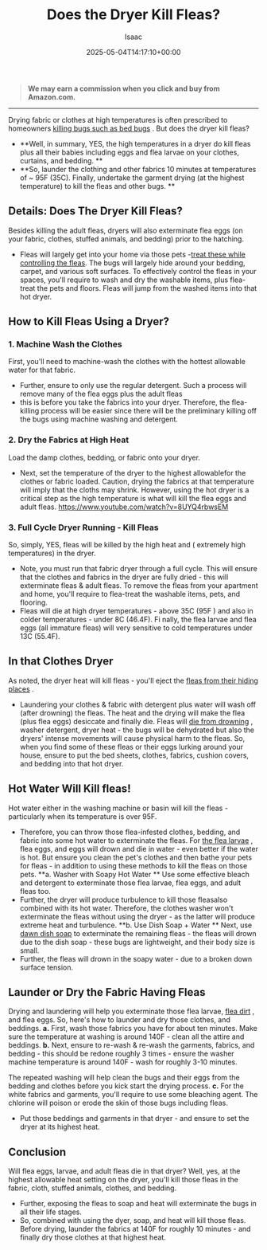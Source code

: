 ﻿---
author: Isaac
layout: post
title: Does the Dryer Kill Fleas?
date: '2025-05-04T14:17:10+00:00'
categories:
- Fleas
- Guide
tags: []
slug: /does-the-dryer-kill-fleas/
lastmod: 2025-05-07T12:21:26+03:00
---
> **We may earn a commission when you click and buy from Amazon.com.**
>

---
Drying fabric or clothes at high temperatures is often prescribed to homeowners
[killing bugs such as bed bugs](https://pestpolicy.com/what-temperature-kills-bed-bugs/)
. But does the dryer kill fleas?
- **Well, in summary, YES, the high temperatures in a dryer do kill fleas plus all their babies including eggs and flea larvae on your clothes, curtains, and bedding. **
- **So, launder the clothing and other fabrics 10 minutes at temperatures of ~ 95F (35C). Finally, undertake the garment drying (at the highest temperature) to kill the fleas and other bugs. **
## Details: Does The Dryer Kill Fleas?
Besides killing the adult fleas,
dryers will also exterminate flea eggs (on your fabric, clothes, stuffed animals, and bedding) prior to the hatching.
- Fleas will largely get into your home via those pets -[treat these while controlling the fleas](https://pestpolicy.com/best-flea-treatment-for-cats/). The bugs will largely hide around your bedding, carpet, and various soft surfaces.
To effectively control the fleas in your spaces, you'll require to wash and dry the washable items, plus flea-treat the pets and floors. Fleas will jump from the washed items into that hot dryer.
## How to Kill Fleas Using a Dryer?
### 1. Machine Wash the Clothes
First, you'll need to machine-wash the clothes with the hottest allowable water for that fabric.
- Further, ensure to only use the regular detergent.
Such a process will remove many of the flea eggs plus the adult fleas
- this is before you take the fabrics into your dryer. Therefore, the flea-killing process will be easier since there will be the preliminary killing off the bugs using machine washing and detergent.
### 2. Dry the Fabrics at High Heat
Load the damp clothes, bedding, or fabric onto your
dryer.
- Next, set the temperature of the dryer to the highest allowablefor the clothes or fabric loaded.
Caution, drying the fabrics at that temperature will imply that the cloths may shrink.
However, using the hot dryer is a critical step as the high temperature is what will kill the flea eggs and adult fleas.
https://www.youtube.com/watch?v=8UYQ4rbwsEM
### 3. Full Cycle Dryer Running - Kill Fleas
So, simply, YES, fleas will be killed by the high heat and ( extremely high temperatures) in the dryer.
- Note, you must run that fabric dryer through a full cycle.
This will ensure that the clothes and fabrics in the dryer are fully dried - this will exterminate fleas & adult fleas.
To remove the fleas from your apartment and home, you'll require to flea-treat the washable items, pets, and flooring.
- Fleas will die at high dryer temperatures - above 35C (95F ) and also in colder temperatures - under 8C (46.4F).
Fi
nally, the flea larvae and flea eggs (all immature fleas) will very sensitive to cold temperatures under 13C (55.4F).
## In that Clothes Dryer
As noted, the dryer heat will kill fleas - you'll eject the
[fleas from their hiding places](https://pestpolicy.com/where-do-fleas-come-from/)
.
- Laundering your clothes & fabric with detergent plus water will wash off (after drowning) the fleas.
The heat and the drying will make the flea (plus flea eggs) desiccate and finally die.
Fleas will
[die from drowning](https://pestpolicy.com/do-fleas-drown-in-water/)
, washer detergent, dryer heat - the bugs will be dehydrated but also the dryers' intense movements will cause physical harm to the fleas.
So, when you find some of these fleas or their eggs lurking around your house, ensure to put the bed sheets, clothes, fabrics, cushion covers, and bedding into that hot dryer.
## **Hot Water Will Kill fleas**!
Hot water either in the washing machine or basin will kill the fleas - particularly when its temperature is over 95F.
- Therefore, you can throw those flea-infested clothes, bedding, and fabric into some hot water to exterminate the fleas.
For
[the flea larvae](https://pestpolicy.com/what-do-flea-larvae-look-like/)
, flea eggs, and eggs will drown and die in water - even better if the water is hot.
But ensure you clean the pet's clothes and then bathe your pets for fleas - in addition to using these methods to kill the fleas on those pets.
**a. Washer with Soapy Hot Water **
Use some effective bleach and detergent to exterminate those flea larvae, flea eggs, and adult fleas too.
- Further, the dryer will produce turbulence to kill those fleasalso combined with its hot water.
Therefore, the clothes washer won't exterminate the fleas without using the dryer - as the latter will produce extreme heat and turbulence.
**b. Use Dish Soap + Water **
Next, use
[dawn dish soap](https://pestpolicy.com/dawn-dish-soap-for-fleas/)
to exterminate the remaining fleas - the fleas will drown due to the dish soap - these bugs are lightweight, and their body size is small.
- Further, the fleas will drown in the soapy water - due to a broken down surface tension.
## Launder or Dry the Fabric Having Fleas
Drying and laundering will help you exterminate those flea larvae,
[flea dirt](https://pestpolicy.com/what-is-flea-dirt/)
, and flea eggs. So, here's how to launder and dry those
clothes, and beddings.
**a.**
First, wash those fabrics you have for about ten minutes. Make sure the temperature at washing is around 140F - clean all the attire and beddings.
**b.**
Next, ensure to re-wash & re-wash the garments, fabrics, and bedding - this should be redone roughly 3 times - ensure the washer machine temperature is around 140F - wash for roughly 3-10 minutes.

The repeated washing will help clean the bugs and their eggs from the bedding and clothes before you kick start the drying process.
**c.**
For the white fabrics and garments, you'll require to use some bleaching agent. The chlorine will poison or erode the skin of those bugs including fleas.
- Put those beddings and garments in that dryer - and ensure to set the dryer at its highest heat.
## Conclusion
Will flea eggs, larvae, and adult fleas die in that dryer? Well, yes, at the highest allowable heat setting on the dryer, you'll kill those fleas in the fabric, cloth, stuffed animals, clothes, and bedding.
- Further, exposing the fleas to soap and heat will exterminate the bugs in all their life stages.
- So, combined with using the dyer, soap, and heat will kill those fleas.
Before drying, launder the fabrics at
140F for roughly 10 minutes - and finally dry those clothes at that highest heat.